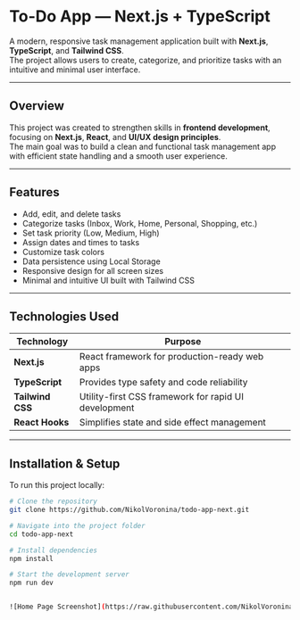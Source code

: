# To-Do App — Next.js + TypeScript

A modern, responsive task management application built with **Next.js**, **TypeScript**, and **Tailwind CSS**.  
The project allows users to create, categorize, and prioritize tasks with an intuitive and minimal user interface.

---

## Overview

This project was created to strengthen skills in **frontend development**, focusing on **Next.js**, **React**, and **UI/UX design principles**.  
The main goal was to build a clean and functional task management app with efficient state handling and a smooth user experience.

---

## Features

- Add, edit, and delete tasks  
- Categorize tasks (Inbox, Work, Home, Personal, Shopping, etc.)  
- Set task priority (Low, Medium, High)  
- Assign dates and times to tasks  
- Customize task colors  
- Data persistence using Local Storage  
- Responsive design for all screen sizes  
- Minimal and intuitive UI built with Tailwind CSS  

---

## Technologies Used

| Technology | Purpose |
|-------------|----------|
| **Next.js** | React framework for production-ready web apps |
| **TypeScript** | Provides type safety and code reliability |
| **Tailwind CSS** | Utility-first CSS framework for rapid UI development |
| **React Hooks** | Simplifies state and side effect management |

---

## Installation & Setup

To run this project locally:

```bash
# Clone the repository
git clone https://github.com/NikolVoronina/todo-app-next.git

# Navigate into the project folder
cd todo-app-next

# Install dependencies
npm install

# Start the development server
npm run dev


![Home Page Screenshot](https://raw.githubusercontent.com/NikolVoronina/todo-app-next/main/public/screenshots/screenshot-1.png)